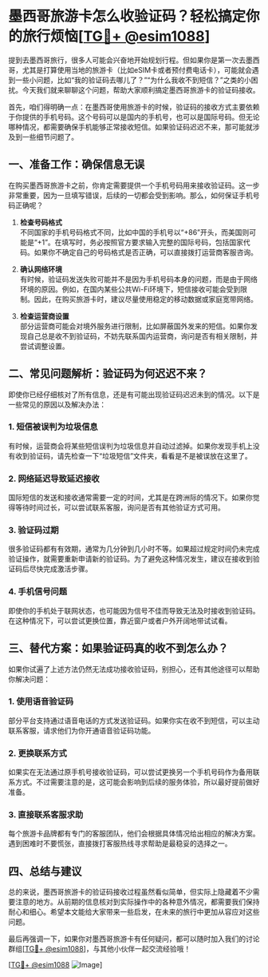 # 墨西哥旅游卡怎么收验证码？轻松搞定你的旅行烦恼[[TG💪+ @esim1088](https://t.me/s/esim1088)]

提到去墨西哥旅行，很多人可能会兴奋地开始规划行程。但如果你是第一次去墨西哥，尤其是打算使用当地的旅游卡（比如eSIM卡或者预付费电话卡），可能就会遇到一些小问题，比如“我的验证码去哪儿了？”“为什么我收不到短信？”之类的小困扰。今天我们就来聊聊这个问题，帮助大家顺利搞定墨西哥旅游卡的验证码接收。

首先，咱们得明确一点：在墨西哥使用旅游卡的时候，验证码的接收方式主要依赖于你提供的手机号码。这个号码可以是国内的手机号，也可以是国际号码。但无论哪种情况，都需要确保手机能够正常接收短信。如果验证码迟迟不来，那可能就涉及到一些细节问题了。

## 一、准备工作：确保信息无误

在购买墨西哥旅游卡之前，你肯定需要提供一个手机号码用来接收验证码。这一步非常重要，因为一旦填写错误，后续的一切都会受到影响。那么，如何保证手机号码正确呢？

1. **检查号码格式**  
   不同国家的手机号码格式不同，比如中国的手机号以“+86”开头，而美国则可能是“+1”。在填写时，务必按照官方要求输入完整的国际号码，包括国家代码。如果你不确定自己的号码格式是否正确，可以直接拨打运营商客服咨询。

2. **确认网络环境**  
   有时候，验证码发送失败可能并不是因为手机号码本身的问题，而是由于网络环境的原因。例如，在国内某些公共Wi-Fi环境下，短信接收可能会受到限制。因此，在购买旅游卡时，建议尽量使用稳定的移动数据或家庭宽带网络。

3. **检查运营商设置**  
   部分运营商可能会对境外服务进行限制，比如屏蔽国外发来的短信。如果你发现自己总是收不到验证码，不妨先联系国内运营商，询问是否有相关限制，并尝试调整设置。

## 二、常见问题解析：验证码为何迟迟不来？

即使你已经仔细核对了所有信息，还是有可能出现验证码迟迟未到的情况。以下是一些常见的原因以及解决办法：

### 1. 短信被误判为垃圾信息
有时候，运营商会将某些短信误判为垃圾信息并自动过滤掉。如果你发现手机上没有收到验证码，请先检查一下“垃圾短信”文件夹，看看是不是被误放在这里了。

### 2. 网络延迟导致延迟接收
国际短信的发送和接收通常需要一定的时间，尤其是在跨洲际的情况下。如果你觉得等待时间过长，可以尝试联系客服，询问是否有其他验证方式可用。

### 3. 验证码过期
很多验证码都有有效期，通常为几分钟到几小时不等。如果超过规定时间仍未完成验证操作，就需要重新申请新的验证码。为了避免这种情况发生，建议在接收到验证码后尽快完成激活步骤。

### 4. 手机信号问题
即使你的手机处于联网状态，也可能因为信号不佳而导致无法及时接收到验证码。在这种情况下，可以尝试更换位置，靠近窗户或者户外开阔地带试试看。

## 三、替代方案：如果验证码真的收不到怎么办？

如果你试遍了上述方法仍然无法成功接收验证码，别担心，还有其他途径可以帮助你解决问题：

### 1. 使用语音验证码
部分平台支持通过语音电话的方式发送验证码。如果你实在收不到短信，可以主动联系客服，请求他们为你开通语音验证码功能。

### 2. 更换联系方式
如果实在无法通过原手机号接收验证码，可以尝试更换另一个手机号码作为备用联系方式。不过需要注意的是，这可能会影响到后续的服务体验，所以最好提前做好准备。

### 3. 直接联系客服求助
每个旅游卡品牌都有专门的客服团队，他们会根据具体情况给出相应的解决方案。遇到困难时不要慌张，直接拨打客服热线寻求帮助是最稳妥的选择之一。

## 四、总结与建议

总的来说，墨西哥旅游卡的验证码接收过程虽然看似简单，但实际上隐藏着不少需要注意的地方。从前期的信息核对到实际操作中的各种意外情况，都需要我们保持耐心和细心。希望本文能给大家带来一些启发，在未来的旅行中更加从容应对这些问题。

最后再强调一下，如果你对墨西哥旅游卡有任何疑问，都可以随时加入我们的讨论群组[[TG💪+ @esim1088](https://t.me/s/esim1088)]，与其他小伙伴一起交流经验哦！

[[TG💪+ @esim1088](https://t.me/s/esim1088) ![Image](https://i.postimg.cc/4NQfJmqS/Snipaste-2025-05-13-00-14-12.png)]
